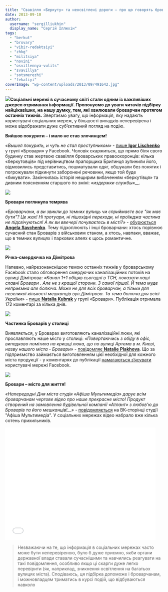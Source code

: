 ```yaml
---
title: "Свавілля «Беркуту» та неосвітлені дороги – про що говорять броварчани у соцмережах"
date: 2013-09-10
author: 
  username: "sergilliukhin"
  display_name: "Сергій Іллюхін"
tags: 
  - "berkut"
  - "brovary"
  - "vibir-redaktsiyi"
  - "zhkg"
  - "militsiya"
  - "novini"
  - "osvitlennya-vulits"
  - "svavillya"
  - "sotsmerezhi"
  - "fekaliyi"
coverImage: "wp-content/uploads/2013/09/491642.jpg"
---
```


[![](https://mpz.brovary.org/wp-content/uploads/2013/09/491642.jpg)](https://mpz.brovary.org/wp-content/uploads/2013/09/491642.jpg)**Соціальні мережі в сучасному світі стали одним із важливіших джерел отримання інформації. Пропонуємо до уваги читачів підбірку найцікавіших, на нашу думку, тем, які хвилювали броварчан протягом останніх тижнів.** Звертаємо увагу, що інформація, яку надають користувачі соціальних мереж, у більшості випадків неперевірена і може відображати дуже суб’єктивний погляд на подію.

**Вийшов покурити – і мало не став злочинцем!**

_«Вышел покурить, и чуть не стал преступником»_ - [пише **Igor Lischenko**](https://www.facebook.com/groups/brovary/permalink/679153905447912/) у групі «Бровари» у Facebook. Чоловік скаржиться, що прямо біля свого будинку став жертвою свавілля броварських правоохоронців: кілька «беркутовців» під керівництвом прапорщика Бригинця зупинили його, відмовились представитись, пошматували одяг, обшукали без понятих і погрожували підкинути заборонені речовини, якщо той буде «бикувати». Закінчилась історія нещирим вибаченням «беркутівця» та дивним поясненням старшого по зміні: _«издержки службы»__._

[![](https://mpz.brovary.org/wp-content/uploads/2013/09/fb_berkut.png)](https://mpz.brovary.org/wp-content/uploads/2013/09/fb_berkut.png)

**Бровари поглинула темрява**

_«Броварчани, а ви звикли до темних вулиць чи сприймаєте все "як має бути"? Це жах! Ні тротуари, ні пішохідні переходи, ні проїжджа частина не підсвічуються! А як ви ввечері почуваєтесь в місті?» -_ [обурюється **Angela** **Savchenko**](https://www.facebook.com/groups/brovary/permalink/677709605592342/). Тему підхоплюють і інші броварчани: хтось порівнює сучасний стан Броварів з військовим станом, а хтось, навпаки, вважає, що в темних вулицях і паркових алеях є щось романтичне.

[![](https://mpz.brovary.org/wp-content/uploads/2013/09/fb_light.png)](https://mpz.brovary.org/wp-content/uploads/2013/09/fb_light.png)

**Річка-смердючка на Дімітрова**

Напевно, найрезонанснішою темою останніх тижнів у броварському Facebook стало обговорення смердючих каналізаційних потоків на вулиці Дімітрова: _«Канал 1+1 обіцяв сьогодні в ТСН, показати наші славні Бровари . Але не з кращої сторони. З самої гіршої. Й тема муде неприємна але болюча. Може не для всіх броварчан, а тільки для невеликої кількості мешканців вул.Дімітрова. Та тема болюча для всієї України» -_ [пише **Natalia** **Kubrak**](https://www.facebook.com/groups/brovary/permalink/669085519788084/) у групі «Бровари». Публікація отримала 172 коментарі за кілька днів.

[![](https://mpz.brovary.org/wp-content/uploads/2013/09/fb_dimitrova.png)](https://mpz.brovary.org/wp-content/uploads/2013/09/fb_dimitrova.png)

**Частинка Броварів у столиці**

Виявляється, у Броварах виготовляють каналізаційні люки, які прославляють наше місто у столиці: _«Повертаючись з обіду в офіс, випадково помітила на кришці люка, що по вулиці Артема в м. Києві, назву нашого міста - Бровари»_ \- [повідомляє **Natalie** **Plakhova**](https://www.facebook.com/groups/brovary/permalink/676434285719874/). Що за підприємство займається виготовленням цієї необхідної для кожного міста продукції - у коментарях до публікації [намагаються з’ясувати](https://www.facebook.com/groups/brovary/permalink/676434285719874/) користувачі мережі Facebook.

[![](https://mpz.brovary.org/wp-content/uploads/2013/09/1185966_10201636468451473_1534028047_n.jpg)](https://mpz.brovary.org/wp-content/uploads/2013/09/1185966_10201636468451473_1534028047_n.jpg)

**Бровари – місто для життя!**

_«Напередодні Дня міста студія «Афіша Мультимедіа» дарує всім броварчанам чергове відео про наше прекрасне місто! Продукт створений на замовлення будівельної компанії «Атлант» з любов’ю до Броварів та його мешканців!__» -_ [повідомляється](https://vk.com/afishabrovary?w=wall-37123314_2147) на ВК-сторінці студії "Афіша Мультимедіа". У соціальних мережах відео набрало вже кілька сотень прихильників.

<iframe src="//www.youtube.com/embed/l896xi7Ub0g" height="360" width="480" allowfullscreen frameborder="0"></iframe>

> Незважаючи на те, що інформація в соціальних мережах часто може бути неперевіреною, було б дуже приємно, якби органи державної влади ставали сучаснішими та навчились реагувати на такі повідомлення, особливо якщо ці скарги дуже легко перевірити (як, наприклад, зникнення освітлення на багатьох вулицях міста). Сподіваюсь, ця підбірка допоможе і броварчанам, і можновладцям триматись в курсі подій, що відбуваються навколо
